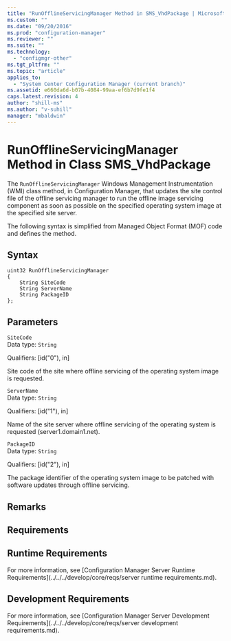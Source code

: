 ```yaml
---
title: "RunOfflineServicingManager Method in SMS_VhdPackage | Microsoft Docs"
ms.custom: ""
ms.date: "09/20/2016"
ms.prod: "configuration-manager"
ms.reviewer: ""
ms.suite: ""
ms.technology:
  - "configmgr-other"
ms.tgt_pltfrm: ""
ms.topic: "article"
applies_to:
  - "System Center Configuration Manager (current branch)"
ms.assetid: e660da6d-b07b-4084-99aa-ef6b7d9fe1f4
caps.latest.revision: 4
author: "shill-ms"
ms.author: "v-suhill"
manager: "mbaldwin"
---
```

# RunOfflineServicingManager Method in Class SMS_VhdPackage
The `RunOfflineServicingManager` Windows Management Instrumentation (WMI) class method, in Configuration Manager, that updates the site control file of the offline servicing manager to run the offline image servicing component as soon as possible on the specified operating system image at the specified site server.  

 The following syntax is simplified from Managed Object Format (MOF) code and defines the method.  

## Syntax  

```  
uint32 RunOfflineServicingManager   
{  
    String SiteCode  
    String ServerName  
    String PackageID  
};  
```  

## Parameters  
 `SiteCode`  
 Data type: `String`  

 Qualifiers: [id("0"), in]  

 Site code of the site where offline servicing of the operating system image is requested.  

 `ServerName`  
 Data type: `String`  

 Qualifiers: [id("1"), in]  

 Name of the site server where offline servicing of the operating system is requested (server1.domain1.net).  

 `PackageID`  
 Data type: `String`  

 Qualifiers: [id("2"), in]  

 The package identifier of the operating system image to be patched with software updates through offline servicing.  

## Remarks  

## Requirements  

## Runtime Requirements  
 For more information, see [Configuration Manager Server Runtime Requirements](../../../develop/core/reqs/server runtime requirements.md).  

## Development Requirements  
 For more information, see [Configuration Manager Server Development Requirements](../../../develop/core/reqs/server development requirements.md).
